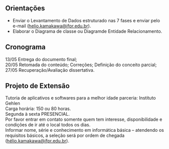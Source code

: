 ## Orientações
- Enviar o Levantamento de Dados estruturado nas 7 fases e enviar pelo e-mail (helio.kamakawa@ifpr.edu.br).  
- Elaborar o Diagrama de classe ou Diagramde Entidade Relacionamento.  

## Cronograma  
13/05 Entrega do documento final;  
20/05 Retomada do conteúdo; Correções; Definição do conceito parcial;  
27/05 Recuperação/Avaliação dissertativa.  

## Projeto de Extensão  
Tutoria de aplicativos e softwares para a melhor idade parceria: Instituto Gehlen  
Carga horária: 150 ou 80 horas.   
Segunda à sexta PRESENCIAL.  
Por favor entrar em contato somente quem tem interesse, disponibilidade e condições de ir até o local todos os dias.  
Informar nome, série e conhecimento em informática básica – atendendo os requisitos básicos, a seleção será por ordem de chegada (hélio.kamakawa@ifpr.edu.br).
